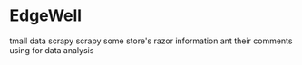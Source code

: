 # EdgeWell
tmall data scrapy
scrapy some store's razor information ant their comments using for data analysis  
